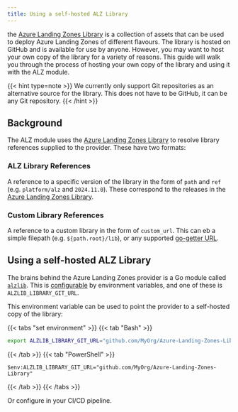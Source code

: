 ```yaml
---
title: Using a self-hosted ALZ Library
---
```


the [Azure Landing Zones Library](https://github.com/Azure/Azure-Landing-Zones-Library) is a collection of assets that can be used to deploy Azure Landing Zones of different flavours.
The library is hosted on GitHub and is available for use by anyone.
However, you may want to host your own copy of the library for a variety of reasons.
This guide will walk you through the process of hosting your own copy of the library and using it with the ALZ module.

{{< hint type=note >}}
We currently only support Git repositories as an alternative source for the library.
This does not have to be GitHub, it can be any Git repository.
{{< /hint >}}

## Background

The ALZ module uses the [Azure Landing Zones Library](https://github.com/Azure/Azure-Landing-Zones-Library) to resolve library references supplied to the provider.
These have two formats:

### ALZ Library References

A reference to a specific version of the library in the form of `path` and `ref` (e.g. `platform/alz` and `2024.11.0`).
These correspond to the releases in the [Azure Landing Zones Library](https://github.com/Azure/Azure-Landing-Zones-Library/releases).

### Custom Library References

A reference to a custom library in the form of `custom_url`.
This can eb a simple filepath (e.g. `${path.root}/lib`), or any supported [go-getter URL](https://github.com/hashicorp/go-getter?tab=readme-ov-file#url-format).

## Using a self-hosted ALZ Library

The brains behind the Azure Landing Zones provider is a Go module called [`alzlib`](https://github.com/Azure/alzlib).
This is [configurable](https://github.com/Azure/alzlib?tab=readme-ov-file#configuration) by environment variables, and one of these is `ALZLIB_LIBRARY_GIT_URL`.

This environment variable can be used to point the provider to a self-hosted copy of the library:

{{< tabs "set environment" >}}
{{< tab "Bash" >}}

```bash
export ALZLIB_LIBRARY_GIT_URL="github.com/MyOrg/Azure-Landing-Zones-Library"
```

{{< /tab >}}
{{< tab "PowerShell" >}}

```pwsh
$env:ALZLIB_LIBRARY_GIT_URL="github.com/MyOrg/Azure-Landing-Zones-Library"
```

{{< /tab >}}
{{< /tabs >}}

Or configure in your CI/CD pipeline.
